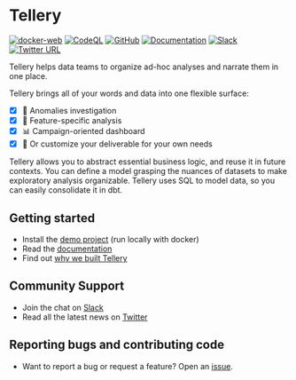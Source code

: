 # Tellery

[![docker-web](https://github.com/tellery/tellery/actions/workflows/docker-web.yml/badge.svg?branch=main)](https://github.com/tellery/tellery/actions/workflows/docker-web.yml)
[![CodeQL](https://github.com/tellery/tellery/actions/workflows/codeql-analysis.yml/badge.svg)](https://github.com/tellery/tellery/actions/workflows/codeql-analysis.yml)
[![GitHub](https://img.shields.io/github/license/tellery/tellery?logo=apache)](/LICENSE)
[![Documentation](https://img.shields.io/badge/docs-tellery.io%2Fdocs-brightgreen)](https://tellery.io/docs/)
[![Slack](https://img.shields.io/badge/slack-tellery-blue.svg?logo=slack)](https://join.slack.com/t/telleryio/shared_invite/zt-s37tgvo7-QBdpggK_uG6QqJVWhSXlFg)
[![Twitter URL](https://img.shields.io/twitter/url?style=social&url=https%3A%2F%2Ftwitter.com%2FTelleryHQ)](https://twitter.com/TelleryHQ)

Tellery helps data teams to organize ad-hoc analyses and narrate them in one place.

Tellery brings all of your words and data into one flexible surface:

- [x] 🤖 Anomalies investigation
- [x] 📝 Feature-specific analysis
- [x] 📊 Campaign-oriented dashboard
- [x] 🙌 Or customize your deliverable for your own needs

Tellery allows you to abstract essential business logic, and reuse it in future contexts. You can define a model grasping the nuances of datasets to make exploratory analysis organizable. Tellery uses SQL to model data, so you can easily consolidate it in dbt.

## Getting started

- Install the [demo project](https://tellery.io/docs/getting-started/quick-setup) (run locally with docker)
- Read the [documentation](https://tellery.io/docs/)
- Find out [why we built Tellery](https://tellery.io/docs/about)

## Community Support

- Join the chat on [Slack](https://join.slack.com/t/telleryio/shared_invite/zt-s37tgvo7-QBdpggK_uG6QqJVWhSXlFg)
- Read all the latest news on [Twitter](https://twitter.com/telleryhq)

## Reporting bugs and contributing code

- Want to report a bug or request a feature? Open an [issue](/issues/new).
